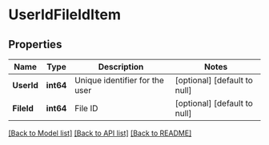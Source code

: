 # UserIdFileIdItem

## Properties
Name | Type | Description | Notes
------------ | ------------- | ------------- | -------------
**UserId** | **int64** | Unique identifier for the user | [optional] [default to null]
**FileId** | **int64** | File ID | [optional] [default to null]

[[Back to Model list]](../README.md#documentation-for-models) [[Back to API list]](../README.md#documentation-for-api-endpoints) [[Back to README]](../README.md)


